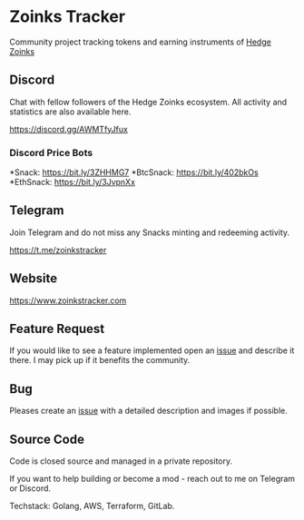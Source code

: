 # Zoinks Tracker

Community project tracking tokens and earning instruments of [Hedge Zoinks](https://zoinks.fi)

## Discord

Chat with fellow followers of the Hedge Zoinks ecosystem. All activity and statistics are also available here.

https://discord.gg/AWMTfyJfux

### Discord Price Bots

*Snack: https://bit.ly/3ZHHMG7
*BtcSnack: https://bit.ly/402bkOs
*EthSnack: https://bit.ly/3JvpnXx

## Telegram

Join Telegram and do not miss any Snacks minting and redeeming activity.

https://t.me/zoinkstracker

## Website

https://www.zoinkstracker.com

## Feature Request

If you would like to see a feature implemented open an [issue](https://github.com/porqueoutai/ZoinksTracker/issues) and describe it there. I may pick up if it benefits the community.

## Bug

Pleases create an [issue](https://github.com/porqueoutai/ZoinksTracker/issues) with a detailed description and images if possible.

## Source Code

Code is closed source and managed in a private repository.

If you want to help building or become a mod - reach out to me on Telegram or Discord.

Techstack: Golang, AWS, Terraform, GitLab.

